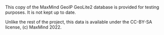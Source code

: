 This copy of the MaxMind GeoIP GeoLite2 database is provided for testing
purposes. It is not kept up to date.

Unlike the rest of the project, this data is available under the CC-BY-SA
license, (c) MaxMind 2022.
